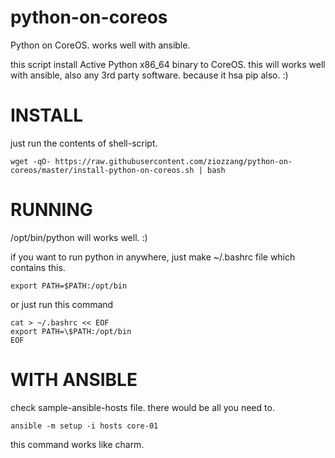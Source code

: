# python-on-coreos
Python on CoreOS. works well with ansible.

this script install Active Python x86_64 binary to CoreOS.
this will works well with ansible, also any 3rd party software. because it hsa pip also. :)

INSTALL
=======
just run the contents of shell-script.

```
wget -qO- https://raw.githubusercontent.com/ziozzang/python-on-coreos/master/install-python-on-coreos.sh | bash
```

RUNNING
=======

/opt/bin/python will works well. :)

if you want to run python in anywhere, just make ~/.bashrc file which contains this.
```
export PATH=$PATH:/opt/bin
```

or just run this command
```
cat > ~/.bashrc << EOF
export PATH=\$PATH:/opt/bin
EOF
```


WITH ANSIBLE
============
check sample-ansible-hosts file. there would be all you need to.

```
ansible -m setup -i hosts core-01
```

this command works like charm.
